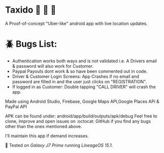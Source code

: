 # Taxido :taxi: :bus: :minibus:

A Proof-of-concept "Uber-like" android app with live location updates.
# :beetle: Bugs List:
* Authentication works both ways and is not validated i.e. A Drivers email & password will also work for Customer.
* Paypal Payouts dont work & so have been commented out in code.
* Driver & Customer Login Screens:  App Crashes if no email and password are filled in and the user just clicks on "REGISTRATION".
* If logged in as Customer:  Double tapping "CALL DRIVER" will crash the app.


Made using Android Studio, Firebase, Google Maps API,Google Places APi & PayPal API


APK can be found under: android/app/build/outputs/apk/debug
Feel free to clone, improve and open issues on :octocat: GitHub if you find any bugs other than the ones mentioned above.

I'll maintain this app if demand increases.


:iphone: Tested on *Galaxy J7 Prime* running *LineageOS 15.1*.

